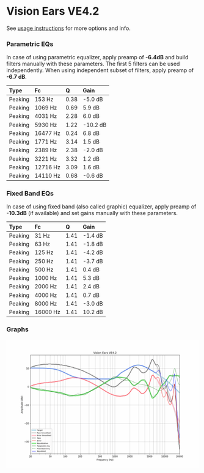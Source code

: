 # Vision Ears VE4.2
See [usage instructions](https://github.com/jaakkopasanen/AutoEq#usage) for more options and info.

### Parametric EQs
In case of using parametric equalizer, apply preamp of **-6.4dB** and build filters manually
with these parameters. The first 5 filters can be used independently.
When using independent subset of filters, apply preamp of **-6.7 dB**.

| Type    | Fc       |    Q | Gain     |
|:--------|:---------|:-----|:---------|
| Peaking | 153 Hz   | 0.38 | -5.0 dB  |
| Peaking | 1069 Hz  | 0.69 | 5.9 dB   |
| Peaking | 4031 Hz  | 2.28 | 6.0 dB   |
| Peaking | 5930 Hz  | 1.22 | -10.2 dB |
| Peaking | 16477 Hz | 0.24 | 6.8 dB   |
| Peaking | 1771 Hz  | 3.14 | 1.5 dB   |
| Peaking | 2389 Hz  | 2.38 | -2.0 dB  |
| Peaking | 3221 Hz  | 3.32 | 1.2 dB   |
| Peaking | 12716 Hz | 3.09 | 1.6 dB   |
| Peaking | 14110 Hz | 0.68 | -0.6 dB  |

### Fixed Band EQs
In case of using fixed band (also called graphic) equalizer, apply preamp of **-10.3dB**
(if available) and set gains manually with these parameters.

| Type    | Fc       |    Q | Gain    |
|:--------|:---------|:-----|:--------|
| Peaking | 31 Hz    | 1.41 | -1.4 dB |
| Peaking | 63 Hz    | 1.41 | -1.8 dB |
| Peaking | 125 Hz   | 1.41 | -4.2 dB |
| Peaking | 250 Hz   | 1.41 | -3.7 dB |
| Peaking | 500 Hz   | 1.41 | 0.4 dB  |
| Peaking | 1000 Hz  | 1.41 | 5.3 dB  |
| Peaking | 2000 Hz  | 1.41 | 2.4 dB  |
| Peaking | 4000 Hz  | 1.41 | 0.7 dB  |
| Peaking | 8000 Hz  | 1.41 | -3.0 dB |
| Peaking | 16000 Hz | 1.41 | 10.2 dB |

### Graphs
![](./Vision%20Ears%20VE4.2.png)